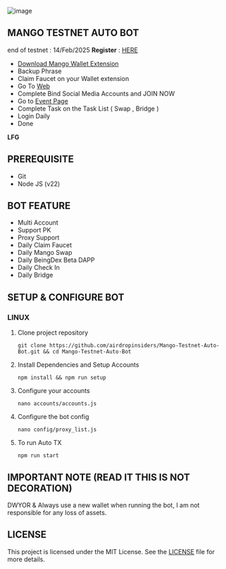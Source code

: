 ![image](https://github.com/user-attachments/assets/8710f1a3-710c-45e7-8704-4860f232c971)

## MANGO TESTNET AUTO BOT
end of testnet : 14/Feb/2025
**Register** : [HERE](https://task.testnet.mangonetwork.io/?invite=Tgp5FW)

- [Download Mango Wallet Extension](https://chromewebstore.google.com/detail/mango-wallet/jiiigigdinhhgjflhljdkcelcjfmplnd)
- Backup Phrase
- Claim Faucet on your Wallet extension
- Go To [Web](https://task.testnet.mangonetwork.io/?invite=Tgp5FW) 
- Complete Bind Social Media Accounts and JOIN NOW
- Go to [Event Page](https://task.testnet.mangonetwork.io/events)
- Complete Task on the Task List ( Swap , Bridge )
- Login Daily
- Done

**LFG**

## PREREQUISITE

- Git
- Node JS (v22)

 ## BOT FEATURE

- Multi Account 
- Support PK
- Proxy Support
- Daily Claim Faucet
- Daily Mango Swap 
- Daily BeingDex Beta DAPP
- Daily Check In
- Daily Bridge 

## SETUP & CONFIGURE BOT

### LINUX

1. Clone project repository
   ```
   git clone https://github.com/airdropinsiders/Mango-Testnet-Auto-Bot.git && cd Mango-Testnet-Auto-Bot
   ```
2. Install Dependencies and Setup Accounts
   ```
   npm install && npm run setup
   ```
3. Configure your accounts
   ```
   nano accounts/accounts.js
   ```
4. Configure the bot config
    ```
   nano config/proxy_list.js
    ```
5. To run Auto TX
   ```
   npm run start
   ```

## IMPORTANT NOTE (READ IT THIS IS NOT DECORATION)
DWYOR & Always use a new wallet when running the bot, I am not responsible for any loss of assets.

## LICENSE

This project is licensed under the MIT License. See the [LICENSE](LICENSE) file for more details.
